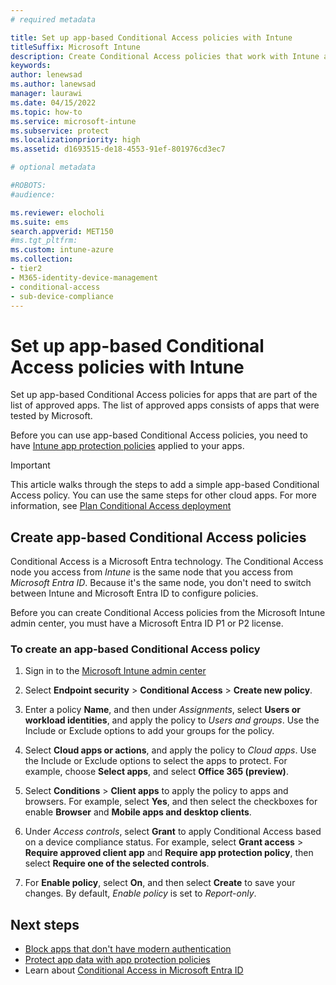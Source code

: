 ```yaml
---
# required metadata

title: Set up app-based Conditional Access policies with Intune
titleSuffix: Microsoft Intune
description: Create Conditional Access policies that work with Intune app protection policies
keywords:
author: lenewsad
ms.author: lanewsad
manager: laurawi
ms.date: 04/15/2022
ms.topic: how-to
ms.service: microsoft-intune
ms.subservice: protect
ms.localizationpriority: high
ms.assetid: d1693515-de18-4553-91ef-801976cd3ec7

# optional metadata

#ROBOTS:
#audience:

ms.reviewer: elocholi
ms.suite: ems
search.appverid: MET150
#ms.tgt_pltfrm:
ms.custom: intune-azure
ms.collection:
- tier2
- M365-identity-device-management
- conditional-access
- sub-device-compliance
---
```


# Set up app-based Conditional Access policies with Intune

Set up app-based Conditional Access policies for apps that are part of the list of approved apps. The list of approved apps consists of apps that were tested by Microsoft.

Before you can use app-based Conditional Access policies, you need to have [Intune app protection policies](../apps/app-protection-policies.md) applied to your apps.

> [!IMPORTANT]
> This article walks through the steps to add a simple app-based Conditional Access policy. You can use the same steps for other cloud apps. For more information, see [Plan Conditional Access deployment](/azure/active-directory/conditional-access/plan-conditional-access)

## Create app-based Conditional Access policies

Conditional Access is a Microsoft Entra technology. The Conditional Access node you access from *Intune* is the same node that you access from *Microsoft Entra ID*. Because it's the same node, you don't need to switch between Intune and Microsoft Entra ID to configure policies.

Before you can create Conditional Access policies from the Microsoft Intune admin center, you must have a Microsoft Entra ID P1 or P2 license.

### To create an app-based Conditional Access policy

1. Sign in to the [Microsoft Intune admin center](https://go.microsoft.com/fwlink/?linkid=2109431)

2. Select **Endpoint security** > **Conditional Access** > **Create new policy**.

3. Enter a policy **Name**, and then under *Assignments*, select **Users or workload identities**, and apply the policy to *Users and groups*. Use the Include or Exclude options to add your groups for the policy.

4. Select **Cloud apps or actions**, and apply the policy to *Cloud apps*. Use the Include or Exclude options to select the apps to protect. For example, choose **Select apps**, and select **Office 365 (preview)**.

5. Select **Conditions** > **Client apps** to apply the policy to apps and browsers. For example, select **Yes**, and then select the checkboxes for enable **Browser** and **Mobile apps and desktop clients**.

6. Under *Access controls*, select **Grant** to apply Conditional Access based on a device compliance status. For example, select **Grant access** > **Require approved client app** and **Require app protection policy**, then select **Require one of the selected controls**.

7. For **Enable policy**, select **On**, and then select **Create** to save your changes. By default, *Enable policy* is set to *Report-only*.

## Next steps

- [Block apps that don't have modern authentication](app-modern-authentication-block.md)
- [Protect app data with app protection policies](../apps/app-protection-policies.md)
- Learn about [Conditional Access in Microsoft Entra ID](/azure/active-directory/active-directory-conditional-access)
